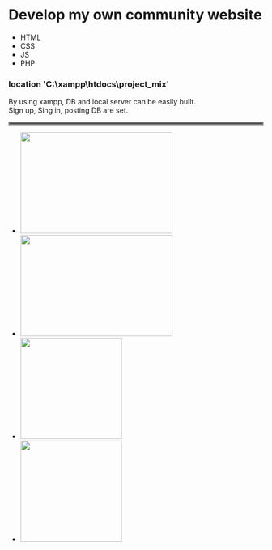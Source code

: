 <h1>Develop my own community website</h1>

<ul>
    <li>HTML</li>
    <li>CSS</li>
    <li>JS</li>
    <li>PHP</li>
</ul>
<h3>location 'C:\xampp\htdocs\project_mix'</h3>
<p>
By using xampp, DB and local server can be easily built.<br>
Sign up, Sing in, posting DB are set.
</p>
<hr style="border: solid 3px gray;">
<p><ul>
    <li><img src="https://github.com/ADALIV/Web_project_php/assets/154600451/be45ca3d-e36f-41b2-bd71-6e60787cc0ed" width="300" height="200"></li>
    <li><img src="https://github.com/ADALIV/Web_project_php/assets/154600451/099bc483-7c7b-4fdb-bd15-37d1c7e7b09e" width="300" height="200"></li>
    <li><img src="https://github.com/ADALIV/Web_project_php/assets/154600451/876a140c-9eac-4b94-9fbf-35859fc24b20" width="200" height="200"></li>
    <li><img src="https://github.com/ADALIV/Web_project_php/assets/154600451/80825778-84ac-4bbb-b76d-37705c8ef01c" width="200" height="200"></li>
</ul></p>